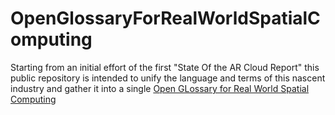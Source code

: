 # OpenGlossaryForRealWorldSpatialComputing
Starting from an initial effort of the first "State Of the AR Cloud Report" this public repository is intended to unify the language and terms of this nascent industry and gather it into a single [Open GLossary for Real World Spatial Computing](GLOSSARY.md)
